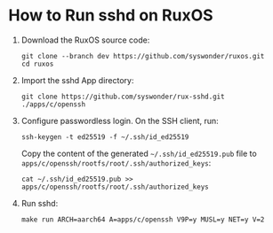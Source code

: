 # How to Run sshd on RuxOS

1. Download the RuxOS source code:

   ```shell
   git clone --branch dev https://github.com/syswonder/ruxos.git
   cd ruxos
   ```

2. Import the sshd App directory:

   ```shell
   git clone https://github.com/syswonder/rux-sshd.git ./apps/c/openssh
   ```

3. Configure passwordless login. On the SSH client, run:

   ```shell
   ssh-keygen -t ed25519 -f ~/.ssh/id_ed25519
   ```

   Copy the content of the generated `~/.ssh/id_ed25519.pub` file to `apps/c/openssh/rootfs/root/.ssh/authorized_keys`:

   ```shell
   cat ~/.ssh/id_ed25519.pub >> apps/c/openssh/rootfs/root/.ssh/authorized_keys
   ```

4. Run sshd:

   ```shell
   make run ARCH=aarch64 A=apps/c/openssh V9P=y MUSL=y NET=y V=2
   ```